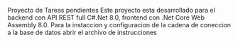 Proyecto de Tareas pendientes
Este proyecto esta desarrollado para el backend con API REST full C#.Net 8.0, frontend con .Net Core Web Assembly 8.0.
Para la instaccion y configuracion de la cadena de coneccion a la base de datos abrir el archivo de instrucciones
